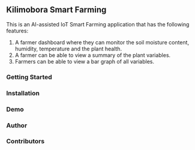 ## Kilimobora Smart Farming
This is an AI-assisted IoT Smart Farming application that has the following features:
1. A farmer dashboard where they can monitor the soil moisture content, humidity, temperature and the plant health.
2. A farmer can be able to view a summary of the plant variables.
3. Farmers can be able to view a bar graph of all variables.

### Getting Started
### Installation
### Demo
### Author
### Contributors
